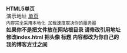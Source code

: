 **HTML5单页**  
演示地址	[单页](https://mhans.cn/single "悬停显示")  
`内容完全采用本地化 加载速度取决你的服务器`  
**如果你不是把文件放在网站根目录 请修改引用地址**  
**修改index.html 把头像 标题 内容都改为你自己的**  
**我的博客[方寸之间](https://mhans.cn "悬停显示")**
